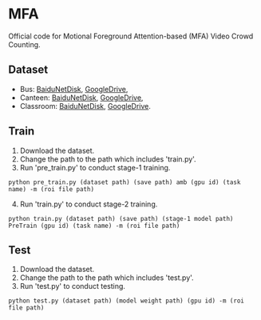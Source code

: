 # MFA
Official code for Motional Foreground Attention-based (MFA) Video Crowd Counting. 

## Dataset
- Bus: [BaiduNetDisk](https://pan.baidu.com/s/1FR7PMrdhpNB2OgkY_QbbDw?pwd=ir6n), [GoogleDrive](), 
- Canteen: [BaiduNetDisk](https://pan.baidu.com/s/18XtesjJTBolXMwHZFoazVw?pwd=yi7b), [GoogleDrive](), 
- Classroom: [BaiduNetDisk](https://pan.baidu.com/s/1ZbD3aLNuu7syw86a7UQe-g?pwd=z3q8), [GoogleDrive](). 

## Train 
1. Download the dataset. 
2. Change the path to the path which includes 'train.py'.
3. Run 'pre_train.py' to conduct stage-1 training. 
```shell 
python pre_train.py (dataset path) (save path) amb (gpu id) (task name) -m (roi file path)
```
4. Run 'train.py' to conduct stage-2 training. 
```shell 
python train.py (dataset path) (save path) (stage-1 model path) PreTrain (gpu id) (task name) -m (roi file path)
```

## Test 
1. Download the dataset. 
2. Change the path to the path which includes 'test.py'.
3. Run 'test.py' to conduct testing. 
```shell
python test.py (dataset path) (model weight path) (gpu id) -m (roi file path)
```
